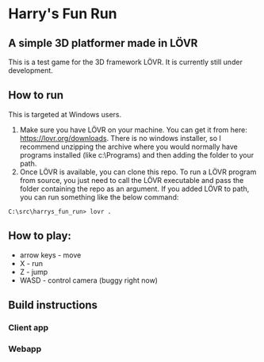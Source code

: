 # Harry's Fun Run
## A simple 3D platformer made in LÖVR

This is a test game for the 3D framework LÖVR. It is currently still under development.

## How to run
This is targeted at Windows users.
1. Make sure you have LÖVR on your machine. You can get it from here: https://lovr.org/downloads. There is no windows installer, so I recommend unzipping the archive where you would normally have programs installed (like c:\Programs) and then adding the folder to your path.
2. Once LÖVR is available, you can clone this repo. To run a LÖVR program from source, you just need to call the LÖVR executable and pass the folder containing the repo as an argument. If you added LÖVR to path, you can run something like the below command:
```
C:\src\harrys_fun_run> lovr .
```

## How to play:
- arrow keys - move
- X - run
- Z - jump
- WASD - control camera (buggy right now)

## Build instructions
### Client app

### Webapp
